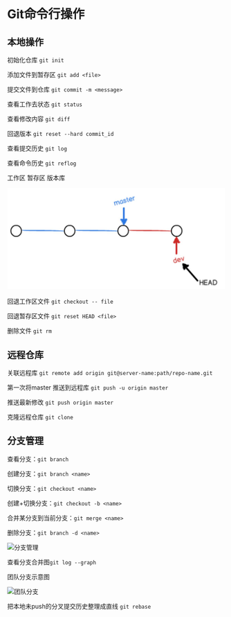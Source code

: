 # Git命令行操作

## 本地操作

初始化仓库 `git init`

添加文件到暂存区 `git add <file>`

提交文件到仓库 `git commit -m <message>`

查看工作去状态 `git status`

查看修改内容 `git diff`

回退版本 `git reset --hard commit_id`

查看提交历史 `git log`

查看命令历史 `git reflog`

工作区 暂存区 版本库

![工作区-暂存区版本库](分支管理.jpg)

回退工作区文件 `git checkout -- file`

回退暂存区文件 `git reset HEAD <file>`

删除文件 `git rm`

## 远程仓库

关联远程库 `git remote add origin git@server-name:path/repo-name.git`

第一次将master 推送到远程库 `git push -u origin master`

推送最新修改 `git push origin master`

克隆远程仓库 `git clone`

## 分支管理

查看分支：`git branch`

创建分支：`git branch <name>`

切换分支：`git checkout <name>`

创建+切换分支：`git checkout -b <name>`

合并某分支到当前分支：`git merge <name>`

删除分支：`git branch -d <name>`

![分支管理](C:\Users\maybe\Desktop\git_test\学习\分支管理.jpg)

查看分支合并图`git log --graph`

团队分支示意图

![团队分支](C:\Users\maybe\Desktop\git_test\学习\团队分支.jpg)

把本地未push的分叉提交历史整理成直线 `git rebase`
